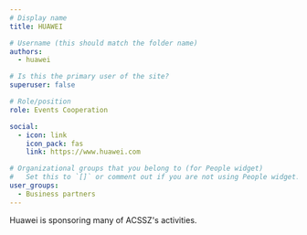 ```yaml
---
# Display name
title: HUAWEI

# Username (this should match the folder name)
authors:
  - huawei

# Is this the primary user of the site?
superuser: false

# Role/position
role: Events Cooperation

social:
  - icon: link
    icon_pack: fas
    link: https://www.huawei.com

# Organizational groups that you belong to (for People widget)
#   Set this to `[]` or comment out if you are not using People widget.
user_groups:
  - Business partners
---
```


Huawei is sponsoring many of ACSSZ's activities.
